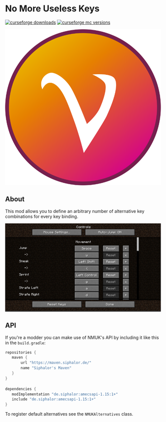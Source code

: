 # No More Useless Keys
[![curseforge downloads](http://cf.way2muchnoise.eu/full_nmuk_downloads.svg)](https://minecraft.curseforge.com/projects/nmuk)
[![curseforge mc versions](http://cf.way2muchnoise.eu/versions/nmuk.svg)](https://minecraft.curseforge.com/projects/nmuk)

![logo](src/main/resources/assets/nmuk/icon_large.png?raw=true)

## About
This mod allows you to define an arbitrary number of alternative key combinations for every key binding.

![logo](screenshots/screenshot-0.png?raw=true)

## API

If you're a modder you can make use of NMUK's API by including it like this in the `build.gradle`:
```groovy
repositories {
   maven {
       url "https://maven.siphalor.de/"
       name "Siphalor's Maven"
   }
}

dependencies {
   modImplementation "de.siphalor:amecsapi-1.15:1+"
   include "de.siphalor:amecsapi-1.15:1+"
}
```

To register default alternatives see the `NMUKAlternatives` class.
